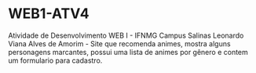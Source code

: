# WEB1-ATV4
Atividade de Desenvolvimento WEB I - IFNMG Campus Salinas
Leonardo Viana Alves de Amorim - Site que recomenda animes, mostra alguns personagens marcantes, possui uma lista de animes por gênero e contem um formulario para cadastro.
